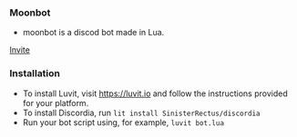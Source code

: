 ### Moonbot
- moonbot is a discod bot made in Lua.

[Invite](https://discord.com/oauth2/authorize?client_id=879025506870231121&permissions=8&scope=bot)

### Installation
- To install Luvit, visit https://luvit.io and follow the instructions provided for your platform.
- To install Discordia, run `lit install SinisterRectus/discordia`
- Run your bot script using, for example, `luvit bot.lua`
